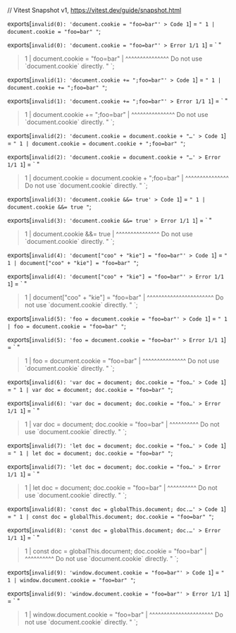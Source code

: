 // Vitest Snapshot v1, https://vitest.dev/guide/snapshot.html

exports[`invalid(0): 'document.cookie = "foo=bar"' > Code 1`] = `
"
  1 | document.cookie = "foo=bar"
"
`;

exports[`invalid(0): 'document.cookie = "foo=bar"' > Error 1/1 1`] = `
"
> 1 | document.cookie = "foo=bar"
    | ^^^^^^^^^^^^^^^ Do not use \`document.cookie\` directly.
"
`;

exports[`invalid(1): 'document.cookie += ";foo=bar"' > Code 1`] = `
"
  1 | document.cookie += ";foo=bar"
"
`;

exports[`invalid(1): 'document.cookie += ";foo=bar"' > Error 1/1 1`] = `
"
> 1 | document.cookie += ";foo=bar"
    | ^^^^^^^^^^^^^^^ Do not use \`document.cookie\` directly.
"
`;

exports[`invalid(2): 'document.cookie = document.cookie + "…' > Code 1`] = `
"
  1 | document.cookie = document.cookie + ";foo=bar"
"
`;

exports[`invalid(2): 'document.cookie = document.cookie + "…' > Error 1/1 1`] = `
"
> 1 | document.cookie = document.cookie + ";foo=bar"
    | ^^^^^^^^^^^^^^^ Do not use \`document.cookie\` directly.
"
`;

exports[`invalid(3): 'document.cookie &&= true' > Code 1`] = `
"
  1 | document.cookie &&= true
"
`;

exports[`invalid(3): 'document.cookie &&= true' > Error 1/1 1`] = `
"
> 1 | document.cookie &&= true
    | ^^^^^^^^^^^^^^^ Do not use \`document.cookie\` directly.
"
`;

exports[`invalid(4): 'document["coo" + "kie"] = "foo=bar"' > Code 1`] = `
"
  1 | document["coo" + "kie"] = "foo=bar"
"
`;

exports[`invalid(4): 'document["coo" + "kie"] = "foo=bar"' > Error 1/1 1`] = `
"
> 1 | document["coo" + "kie"] = "foo=bar"
    | ^^^^^^^^^^^^^^^^^^^^^^^ Do not use \`document.cookie\` directly.
"
`;

exports[`invalid(5): 'foo = document.cookie = "foo=bar"' > Code 1`] = `
"
  1 | foo = document.cookie = "foo=bar"
"
`;

exports[`invalid(5): 'foo = document.cookie = "foo=bar"' > Error 1/1 1`] = `
"
> 1 | foo = document.cookie = "foo=bar"
    |       ^^^^^^^^^^^^^^^ Do not use \`document.cookie\` directly.
"
`;

exports[`invalid(6): 'var doc = document; doc.cookie = "foo…' > Code 1`] = `
"
  1 | var doc = document; doc.cookie = "foo=bar"
"
`;

exports[`invalid(6): 'var doc = document; doc.cookie = "foo…' > Error 1/1 1`] = `
"
> 1 | var doc = document; doc.cookie = "foo=bar"
    |                     ^^^^^^^^^^ Do not use \`document.cookie\` directly.
"
`;

exports[`invalid(7): 'let doc = document; doc.cookie = "foo…' > Code 1`] = `
"
  1 | let doc = document; doc.cookie = "foo=bar"
"
`;

exports[`invalid(7): 'let doc = document; doc.cookie = "foo…' > Error 1/1 1`] = `
"
> 1 | let doc = document; doc.cookie = "foo=bar"
    |                     ^^^^^^^^^^ Do not use \`document.cookie\` directly.
"
`;

exports[`invalid(8): 'const doc = globalThis.document; doc.…' > Code 1`] = `
"
  1 | const doc = globalThis.document; doc.cookie = "foo=bar"
"
`;

exports[`invalid(8): 'const doc = globalThis.document; doc.…' > Error 1/1 1`] = `
"
> 1 | const doc = globalThis.document; doc.cookie = "foo=bar"
    |                                  ^^^^^^^^^^ Do not use \`document.cookie\` directly.
"
`;

exports[`invalid(9): 'window.document.cookie = "foo=bar"' > Code 1`] = `
"
  1 | window.document.cookie = "foo=bar"
"
`;

exports[`invalid(9): 'window.document.cookie = "foo=bar"' > Error 1/1 1`] = `
"
> 1 | window.document.cookie = "foo=bar"
    | ^^^^^^^^^^^^^^^^^^^^^^ Do not use \`document.cookie\` directly.
"
`;

